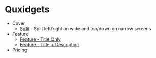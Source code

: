 # Quxidgets

- Cover
  - [Split](cover_split.md) - Split left/right on wide and top/down on narrow screens
- Feature
  - [Feature - Title Only](feature-title-only.md)
  - [Feature - Title + Description](feature-title-and-description.md)
- [Pricing](pricing.md)
